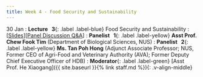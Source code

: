 ```yaml
---
title: Week 4 - Food Security and Sustainability
---
```


30 Jan
: **Lecture &nbsp; 3**{: .label .label-blue} Food Security and Sustainability
  : [[Slides](https://canvas.nus.edu.sg/courses/42112/pages/lecture-3-food-security-and-sustainability?module_item_id=97188)][[Panel Discussion Q&A](https://canvas.nus.edu.sg/courses/42112/discussion_topics/27407?module_item_id=97461)]
: **Panelist &nbsp; 1**{: .label .label-yellow} **Asst Prof. Chew Fook Tim** (Department of Biological Sciences, NUS)
: **Panelist &nbsp; 2**{: .label .label-yellow} **Ms. Tan Poh Hong** (Adjunct Associate Professor; NUS, Former CEO of Agri-Food and Veterinary Authority (AVA); Former Deputy Chief Executive Officer of HDB)
: **Moderator**{: .label .label-green} [Asst Prof. He Xiaogang]({{ site.baseurl }}{% link staff.md %}){: .v-align-middle}
